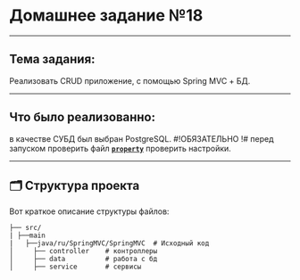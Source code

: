 # Домашнее задание №18
_______________________________
## Тема задания:
Реализовать CRUD приложение, с помощью Spring MVC + БД.

_______________________________
## Что было реализованно:
в качестве СУБД был выбран PostgreSQL.
#!ОБЯЗАТЕЛЬНО !#
перед запуском проверить файл [**`property`**](https://github.com/Mikhayloves/SpringMVC/blob/main/src/main/resources/application.properties) проверить настройки.

_______________________________

## 🗂 Структура проекта

Вот краткое описание структуры файлов:

```
├── src/
| ├──main
|   ├──java/ru/SpringMVC/SpringMVC  # Исходный код
│     ├── controller    # контроллеры
│     ├── data          # работа с бд
│     ├── service       # сервисы

```


